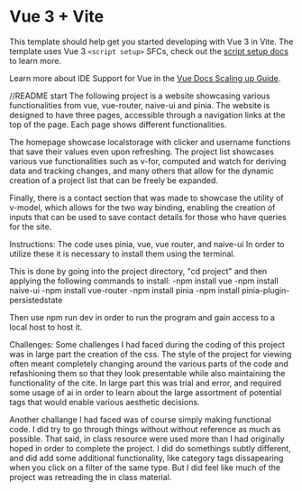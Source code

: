 # Vue 3 + Vite

This template should help get you started developing with Vue 3 in Vite. The template uses Vue 3 `<script setup>` SFCs, check out the [script setup docs](https://v3.vuejs.org/api/sfc-script-setup.html#sfc-script-setup) to learn more.

Learn more about IDE Support for Vue in the [Vue Docs Scaling up Guide](https://vuejs.org/guide/scaling-up/tooling.html#ide-support).


//README start
The following project is a website showcasing various functionalities from vue, vue-router, naive-ui and pinia. The website is designed to have three pages, accessible through a navigation links at the top of the page. Each page shows different functionalities. 

The homepage showcase localstorage with clicker and username functions that save their values even upon refreshing. The project list showcases various vue functionalities such as v-for, computed and watch for deriving data and tracking changes, and many others that allow for the dynamic creation of a project list that can be freely be expanded.

Finally, there is a contact section that was made to showcase the utility of v-model, which allows for the two way binding, enabling the creation of inputs that can be used to save contact details for those who have queries for the site.

Instructions:
The code uses pinia, vue, vue router, and naive-ui
In order to utilize these it is necessary to install them using the terminal. 

This is done by going into the project directory, "cd project" and then applying the following commands to install:
-npm install vue
-npm install naive-ui
-npm install vue-router
-npm install pinia
-npm install pinia-plugin-persistedstate

Then use npm run dev in order to run the program and gain access to a local host to host it. 

Challenges:
Some challenges I had faced during the coding of this project was in large part the creation of the css. The style of the project for viewing often meant completely changing around the various parts of the code and refashioning them so that they look presentable while also maintaining the functionality of the cite. 
In large part this was trial and error, and required some usage of ai in order to learn about the large assortment of potential tags that would enable various aesthetic decisions.

Another challange I had faced was of course simply making functional code. I did try to go through things without without reference as much as possible. That said, in class resource were used more than I had originally hoped in order to complete the project. I did do somethings subtly different, and did add some additional functionality, like category tags dissapearing when you click on a filter of the same type. But I did feel like much of the project was retreading the in class material.


